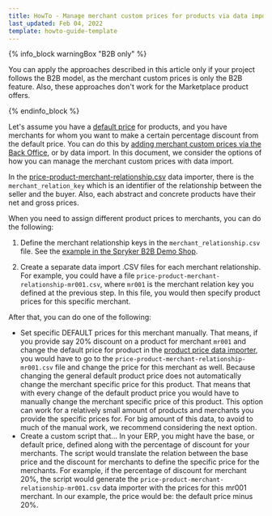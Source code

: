 ```yaml
---
title: HowTo - Manage merchant custom prices for products via data import
last_updated: Feb 04, 2022
template: howto-guide-template
---
```


{% info_block warningBox "B2B only" %}

You can apply the approaches described in this article only if your project follows the B2B model, as the merchant custom prices is only the B2B feature. Also, these approaches don't work for the Marketplace product offers.

{% endinfo_block %}

Let's assume you have a [default price](https://docs.spryker.com/docs/scos/user/features/202108.0/scheduled-prices-feature-overview.html#price-types) for products, and you have merchants for whom you want to make a certain percentage discount from the default price.
You can do this by [adding merchant custom prices via the Back Office](https://docs.spryker.com/docs/scos/user/back-office-user-guides/202108.0/catalog/products/abstract-products/creating-abstract-products-and-product-bundles.html#reference-information-defining-prices), or by data import. In this document, we consider the options of how you can manage the merchant custom prices with data import.

In the [price-product-merchant-relationship.csv](https://github.com/spryker-shop/b2b-demo-shop/blob/master/data/import/common/DE/price_product_merchant_relationship.csv) data importer, there is the `merchant_relation_key` which is an identifier of the relationship between the seller and the buyer. Also, each abstract and concrete products have their net and gross prices.

When you need to assign different product prices to merchants, you can do the following:

1. Define the merchant relationship keys in the `merchant_relationship.csv` file. See the [example in the Spryker B2B Demo Shop](https://github.com/spryker-shop/b2b-demo-shop/blob/master/data/import/common/common/merchant_relationship.csv).

2. Create a separate data import .CSV files for each merchant relationship. For example, you could have a file `price-product-merchant-relationship-mr001.csv`, where `mr001` is the merchant relation key you defined at the previous step. In this file, you would then specify product prices for this specific merchant.

After that, you can do one of the following:
- Set specific DEFAULT prices for this merchant manually.
That means, if you provide say 20% discount on a product for merchant `mr001` and change the default price for product in the [product price data importer](https://docs.spryker.com/docs/scos/dev/data-import/202108.0/data-import-categories/catalog-setup/pricing/file-details-product-price.csv.html), you would have to go to the `price-product-merchant-relationship-mr001.csv` file and change the price for this merchant as well. Because changing the general default product price does not automatically change the merchant specific price for this product. That means that with every change of the default product price you would have to manually change the merchant specific price of this product.
This option can work for a relatively small amount of products and merchants you provide the specific prices for. For big amount of this data, to avoid to much of the manual work, we recommend considering the next option.
- Create a custom script that...
  In your ERP, you might have the base, or default price, defined along with the percentage of discount for your merchants. The script would translate the relation between the base price and the discount for merchants to define the specific price for the merchants. 
  For example, if the percentage of discount for merchant 20%, the script would generate the `price-product-merchant-relationship-mr001.csv` data importer with the prices for this mr001 merchant. In our example, the price would be: the default price minus 20%. 

